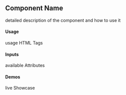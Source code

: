 ## Component Name
detailed description of the component and how to use it

#### Usage
usage HTML Tags

#### Inputs
available Attributes

#### Demos
live Showcase

<custom-element cust-attribute=""></custom-element>
<script type="text/javascript" src="http://host/cust-component/cust-element.js"></script>

